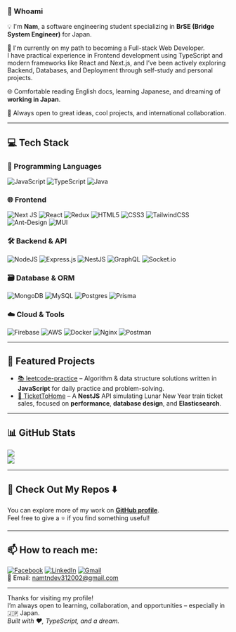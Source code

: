 ### 👋 Whoami

💡 I'm **Nam**, a software engineering student specializing in **BrSE (Bridge System Engineer)** for Japan.  

🎯 I'm currently on my path to becoming a Full-stack Web Developer.  
I have practical experience in Frontend development using TypeScript and modern frameworks like React and Next.js, and I’ve been actively exploring Backend, Databases, and Deployment through self-study and personal projects.

🌐 Comfortable reading English docs, learning Japanese, and dreaming of **working in Japan**.  

📌 Always open to great ideas, cool projects, and international collaboration.

---

## 💻 Tech Stack

### 🧠 Programming Languages
![JavaScript](https://img.shields.io/badge/javascript-%23323330.svg?style=flat&logo=javascript&logoColor=%23F7DF1E)
![TypeScript](https://img.shields.io/badge/typescript-%23007ACC.svg?style=flat&logo=typescript&logoColor=white)
![Java](https://img.shields.io/badge/java-%23ED8B00.svg?style=flat&logo=openjdk&logoColor=white)

### 🌐 Frontend
![Next JS](https://img.shields.io/badge/Next-black?style=flat&logo=next.js&logoColor=white)
![React](https://img.shields.io/badge/React-20232A?style=flat&logo=react&logoColor=61DAFB)
![Redux](https://img.shields.io/badge/redux-%23593d88.svg?style=flat&logo=redux&logoColor=white)
![HTML5](https://img.shields.io/badge/html5-%23E34F26.svg?style=flat&logo=html5&logoColor=white)
![CSS3](https://img.shields.io/badge/css3-%231572B6.svg?style=flat&logo=css3&logoColor=white)
![TailwindCSS](https://img.shields.io/badge/tailwindcss-%2338B2AC.svg?style=flat&logo=tailwind-css&logoColor=white)
![Ant-Design](https://img.shields.io/badge/-AntDesign-%230170FE?style=flat&logo=ant-design&logoColor=white)
![MUI](https://img.shields.io/badge/MUI-%230081CB.svg?style=flat&logo=mui&logoColor=white)

### 🛠 Backend & API
![NodeJS](https://img.shields.io/badge/Node.js-339933?style=flat&logo=node.js&logoColor=white)
![Express.js](https://img.shields.io/badge/express.js-%23404d59.svg?style=flat&logo=express&logoColor=%2361DAFB)
![NestJS](https://img.shields.io/badge/nestjs-%23E0234E.svg?style=flat&logo=nestjs&logoColor=white)
![GraphQL](https://img.shields.io/badge/-GraphQL-E10098?style=flat&logo=graphql&logoColor=white)
![Socket.io](https://img.shields.io/badge/Socket.io-black?style=flat&logo=socket.io&badgeColor=010101)

### 🗃️ Database & ORM
![MongoDB](https://img.shields.io/badge/MongoDB-%234ea94b.svg?style=flat&logo=mongodb&logoColor=white)
![MySQL](https://img.shields.io/badge/mysql-4479A1.svg?style=flat&logo=mysql&logoColor=white)
![Postgres](https://img.shields.io/badge/postgres-%23316192.svg?style=flat&logo=postgresql&logoColor=white)
![Prisma](https://img.shields.io/badge/Prisma-3982CE?style=flat&logo=Prisma&logoColor=white)

### ☁️ Cloud & Tools
![Firebase](https://img.shields.io/badge/firebase-a08021?style=flat&logo=firebase&logoColor=ffcd34)
![AWS](https://img.shields.io/badge/AWS-%23FF9900.svg?style=flat&logo=amazon-aws&logoColor=white)
![Docker](https://img.shields.io/badge/docker-%230db7ed.svg?style=flat&logo=docker&logoColor=white)
![Nginx](https://img.shields.io/badge/nginx-%23009639.svg?style=flat&logo=nginx&logoColor=white)
![Postman](https://img.shields.io/badge/Postman-FF6C37?style=flat&logo=postman&logoColor=white)

---

## 🚀 Featured Projects

- [📚 leetcode-practice](https://github.com/NamTNDEV/leetcode-practice) – Algorithm & data structure solutions written in **JavaScript** for daily practice and problem-solving.
- [🎫 TicketToHome](https://github.com/NamTNDEV/ticket-to-home-api) – A **NestJS** API simulating Lunar New Year train ticket sales, focused on **performance**, **database design**, and **Elasticsearch**.
  
---

## 📊 GitHub Stats

![](https://nirzak-streak-stats.vercel.app/?user=NamTNDEV&theme=dark&hide_border=false)  
![](https://github-readme-stats.vercel.app/api/top-langs/?username=NamTNDEV&theme=dark&hide_border=false&include_all_commits=false&count_private=false&layout=compact)

---

## 📁 Check Out My Repos ⬇️

You can explore more of my work on [**GitHub profile**](https://github.com/NamTNDEV).  
Feel free to give a ⭐ if you find something useful!

---

## 📫 How to reach me:

[![Facebook](https://img.shields.io/badge/Facebook-%231877F2.svg?logo=Facebook&logoColor=white)](https://facebook.com/namtn312002) 
[![LinkedIn](https://img.shields.io/badge/LinkedIn-%230077B5.svg?logo=linkedin&logoColor=white)](https://linkedin.com/in/namtndev) 
[![Gmail](https://img.shields.io/badge/Gmail-D14836?logo=gmail&logoColor=white)](mailto:namtndev312002@gmail.com)  
📧 Email: namtndev312002@gmail.com

---

Thanks for visiting my profile!  
I’m always open to learning, collaboration, and opportunities – especially in 🇯🇵 Japan.  
*Built with ❤️, TypeScript, and a dream.*

<!-- 👨‍💻 Proudly built with GPRM (https://gprm.itsvg.in) -->
